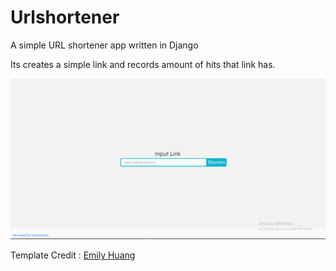# Urlshortener
A simple URL shortener app written in Django

Its creates a simple link and records amount of hits that link has.

![alt text](./screenshot.png)



Template Credit :  [Emily Huang](https://codepen.io/huange/pen/rbqsD)
